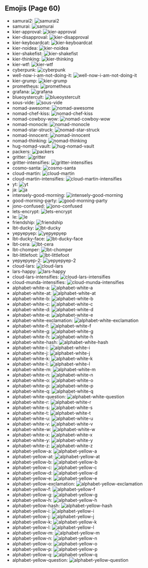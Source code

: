
## Emojis (Page 60)

* samurai2: ![samurai2](output/samurai2.png)
* samurai: ![samurai](output/samurai.png)
* kier-approval: ![kier-approval](output/kier-approval.png)
* kier-disapproval: ![kier-disapproval](output/kier-disapproval.png)
* kier-keyboardcat: ![kier-keyboardcat](output/kier-keyboardcat.gif)
* kier-noidea: ![kier-noidea](output/kier-noidea.png)
* kier-shakefist: ![kier-shakefist](output/kier-shakefist.png)
* kier-thinking: ![kier-thinking](output/kier-thinking.png)
* kier-wtf: ![kier-wtf](output/kier-wtf.png)
* cyberpunk: ![cyberpunk](output/cyberpunk.png)
* well-now-i-am-not-doing-it: ![well-now-i-am-not-doing-it](output/well-now-i-am-not-doing-it.png)
* kier-grump: ![kier-grump](output/kier-grump)
* prometheus: ![prometheus](output/prometheus.png)
* grafana: ![grafana](output/grafana.png)
* blueoystercult: ![blueoystercult](output/blueoystercult.png)
* sous-vide: ![sous-vide](output/sous-vide.png)
* nomad-awesome: ![nomad-awesome](output/nomad-awesome.png)
* nomad-chef-kiss: ![nomad-chef-kiss](output/nomad-chef-kiss.png)
* nomad-cowboy-wow: ![nomad-cowboy-wow](output/nomad-cowboy-wow.png)
* nomad-monocle: ![nomad-monocle](output/nomad-monocle.png)
* nomad-star-struck: ![nomad-star-struck](output/nomad-star-struck.png)
* nomad-innocent: ![nomad-innocent](output/nomad-innocent.png)
* nomad-thinking: ![nomad-thinking](output/nomad-thinking.png)
* hug-nomad-vault: ![hug-nomad-vault](output/hug-nomad-vault.png)
* packers: ![packers](output/packers.png)
* gritter: ![gritter](output/gritter.png)
* gritter-intensifies: ![gritter-intensifies](output/gritter-intensifies.gif)
* cosmo-santa: ![cosmo-santa](output/cosmo-santa.png)
* cloud-martin: ![cloud-martin](output/cloud-martin.png)
* cloud-martin-intensifies: ![cloud-martin-intensifies](output/cloud-martin-intensifies.gif)
* yt: ![yt](output/yt.png)
* ja: ![ja](output/ja.png)
* intensely-good-morning: ![intensely-good-morning](output/intensely-good-morning.gif)
* good-morning-party: ![good-morning-party](output/good-morning-party.gif)
* jono-confused: ![jono-confused](output/jono-confused.png)
* lets-encrypt: ![lets-encrypt](output/lets-encrypt.png)
* le: ![le](output/le)
* friendship: ![friendship](output/friendship.gif)
* lbt-ducky: ![lbt-ducky](output/lbt-ducky.png)
* yepyepyep: ![yepyepyep](output/yepyepyep)
* lbt-ducky-face: ![lbt-ducky-face](output/lbt-ducky-face.png)
* lbt-cera: ![lbt-cera](output/lbt-cera.png)
* lbt-chomper: ![lbt-chomper](output/lbt-chomper.png)
* lbt-littlefoot: ![lbt-littlefoot](output/lbt-littlefoot.png)
* yepyepyep-2: ![yepyepyep-2](output/yepyepyep-2)
* cloud-lars: ![cloud-lars](output/cloud-lars.jpg)
* lars-happy: ![lars-happy](output/lars-happy)
* cloud-lars-intensifies: ![cloud-lars-intensifies](output/cloud-lars-intensifies.gif)
* cloud-munda-intensifies: ![cloud-munda-intensifies](output/cloud-munda-intensifies.gif)
* alphabet-white-a: ![alphabet-white-a](output/alphabet-white-a.png)
* alphabet-white-at: ![alphabet-white-at](output/alphabet-white-at.png)
* alphabet-white-b: ![alphabet-white-b](output/alphabet-white-b.png)
* alphabet-white-c: ![alphabet-white-c](output/alphabet-white-c.png)
* alphabet-white-d: ![alphabet-white-d](output/alphabet-white-d.png)
* alphabet-white-e: ![alphabet-white-e](output/alphabet-white-e.png)
* alphabet-white-exclamation: ![alphabet-white-exclamation](output/alphabet-white-exclamation.png)
* alphabet-white-f: ![alphabet-white-f](output/alphabet-white-f.png)
* alphabet-white-g: ![alphabet-white-g](output/alphabet-white-g.png)
* alphabet-white-h: ![alphabet-white-h](output/alphabet-white-h.png)
* alphabet-white-hash: ![alphabet-white-hash](output/alphabet-white-hash.png)
* alphabet-white-i: ![alphabet-white-i](output/alphabet-white-i.png)
* alphabet-white-j: ![alphabet-white-j](output/alphabet-white-j.png)
* alphabet-white-k: ![alphabet-white-k](output/alphabet-white-k.png)
* alphabet-white-l: ![alphabet-white-l](output/alphabet-white-l.png)
* alphabet-white-m: ![alphabet-white-m](output/alphabet-white-m.png)
* alphabet-white-n: ![alphabet-white-n](output/alphabet-white-n.png)
* alphabet-white-o: ![alphabet-white-o](output/alphabet-white-o.png)
* alphabet-white-p: ![alphabet-white-p](output/alphabet-white-p.png)
* alphabet-white-q: ![alphabet-white-q](output/alphabet-white-q.png)
* alphabet-white-question: ![alphabet-white-question](output/alphabet-white-question.png)
* alphabet-white-r: ![alphabet-white-r](output/alphabet-white-r.png)
* alphabet-white-s: ![alphabet-white-s](output/alphabet-white-s.png)
* alphabet-white-t: ![alphabet-white-t](output/alphabet-white-t.png)
* alphabet-white-u: ![alphabet-white-u](output/alphabet-white-u.png)
* alphabet-white-v: ![alphabet-white-v](output/alphabet-white-v.png)
* alphabet-white-w: ![alphabet-white-w](output/alphabet-white-w.png)
* alphabet-white-x: ![alphabet-white-x](output/alphabet-white-x.png)
* alphabet-white-y: ![alphabet-white-y](output/alphabet-white-y.png)
* alphabet-white-z: ![alphabet-white-z](output/alphabet-white-z.png)
* alphabet-yellow-a: ![alphabet-yellow-a](output/alphabet-yellow-a.png)
* alphabet-yellow-at: ![alphabet-yellow-at](output/alphabet-yellow-at.png)
* alphabet-yellow-b: ![alphabet-yellow-b](output/alphabet-yellow-b.png)
* alphabet-yellow-c: ![alphabet-yellow-c](output/alphabet-yellow-c.png)
* alphabet-yellow-d: ![alphabet-yellow-d](output/alphabet-yellow-d.png)
* alphabet-yellow-e: ![alphabet-yellow-e](output/alphabet-yellow-e.png)
* alphabet-yellow-exclamation: ![alphabet-yellow-exclamation](output/alphabet-yellow-exclamation.png)
* alphabet-yellow-f: ![alphabet-yellow-f](output/alphabet-yellow-f.png)
* alphabet-yellow-g: ![alphabet-yellow-g](output/alphabet-yellow-g.png)
* alphabet-yellow-h: ![alphabet-yellow-h](output/alphabet-yellow-h.png)
* alphabet-yellow-hash: ![alphabet-yellow-hash](output/alphabet-yellow-hash.png)
* alphabet-yellow-i: ![alphabet-yellow-i](output/alphabet-yellow-i.png)
* alphabet-yellow-j: ![alphabet-yellow-j](output/alphabet-yellow-j.png)
* alphabet-yellow-k: ![alphabet-yellow-k](output/alphabet-yellow-k.png)
* alphabet-yellow-l: ![alphabet-yellow-l](output/alphabet-yellow-l.png)
* alphabet-yellow-m: ![alphabet-yellow-m](output/alphabet-yellow-m.png)
* alphabet-yellow-n: ![alphabet-yellow-n](output/alphabet-yellow-n.png)
* alphabet-yellow-o: ![alphabet-yellow-o](output/alphabet-yellow-o.png)
* alphabet-yellow-p: ![alphabet-yellow-p](output/alphabet-yellow-p.png)
* alphabet-yellow-q: ![alphabet-yellow-q](output/alphabet-yellow-q.png)
* alphabet-yellow-question: ![alphabet-yellow-question](output/alphabet-yellow-question.png)

